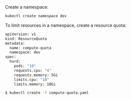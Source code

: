 
Create a namespace:

```bash
kubectl create namespace dev
```


To limit resources in a namespace, create a resource quota:

```bash
apiVersion: v1
kind: ResourceQuota
metadata:
  name: compute-quota
  namespace: dev
spec:
  hard:
    pods: "10"
    requests.cpu: "4"
    requests.memory: 5Gi
    limits.cpu: "10"
    limits.memory: 10Gi
```

```bash
$ kubectl create -f compute-quota.yaml
```



